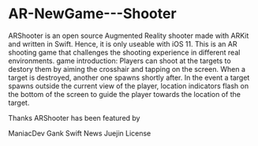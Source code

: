 # AR-NewGame---Shooter

ARShooter is an open source Augmented Reality shooter made with ARKit and written in Swift. Hence, it is only useable with iOS 11.
This is an AR shooting game that challenges the shooting experience in different real environments.
game introduction:
Players can shoot at the targets to destory them by aiming the crosshair and tapping on the screen. When a target is destroyed, another one spawns shortly after. In the event a target spawns outside the current view of the player, location indicators flash on the bottom of the screen to guide the player towards the location of the target.


Thanks
ARShooter has been featured by

ManiacDev
Gank
Swift News
Juejin
License
